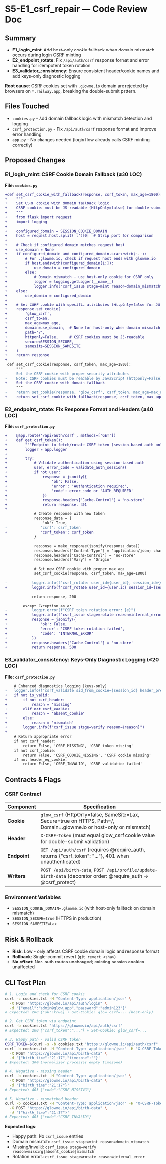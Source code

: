 # S5-E1_csrf_repair — Code Review Doc

## Summary

- **E1_login_mint**: Add host-only cookie fallback when domain mismatch occurs during login CSRF minting
- **E2_endpoint_rotate**: Fix `/api/auth/csrf` response format and error handling for idempotent token rotation
- **E3_validator_consistency**: Ensure consistent header/cookie names and add keys-only diagnostic logging

**Root cause**: CSRF cookies set with `.glowme.io` domain are rejected by browsers on `*.railway.app`, breaking the double-submit pattern.

## Files Touched

- `cookies.py` - Add domain fallback logic with mismatch detection and logging
- `csrf_protection.py` - Fix `/api/auth/csrf` response format and improve error handling
- `app.py` - No changes needed (login flow already calls CSRF minting correctly)

## Proposed Changes

### E1_login_mint: CSRF Cookie Domain Fallback (≤30 LOC)

**File: `cookies.py`**

```diff
+def set_csrf_cookie_with_fallback(response, csrf_token, max_age=1800):
+    """
+    Set CSRF cookie with domain fallback logic
+    CSRF cookies must be JS-readable (HttpOnly=false) for double-submit pattern
+    """
+    from flask import request
+    import logging
+    
+    configured_domain = SESSION_COOKIE_DOMAIN
+    host = request.host.split(':')[0]  # Strip port for comparison
+    
+    # Check if configured domain matches request host
+    use_domain = None
+    if configured_domain and configured_domain.startswith('.'):
+        # For .glowme.io, check if request host ends with glowme.io
+        if host.endswith(configured_domain[1:]):
+            use_domain = configured_domain
+        else:
+            # Domain mismatch - use host-only cookie for CSRF only
+            logger = logging.getLogger(__name__)
+            logger.info("csrf_issue stage=mint reason=domain_mismatch")
+    else:
+        use_domain = configured_domain
+    
+    # Set CSRF cookie with specific attributes (HttpOnly=false for JS access)
+    response.set_cookie(
+        'glow_csrf', 
+        csrf_token,
+        max_age=max_age,
+        domain=use_domain,  # None for host-only when domain mismatch
+        path='/',
+        httponly=False,     # CSRF cookies must be JS-readable
+        secure=SESSION_SECURE,
+        samesite=SESSION_SAMESITE
+    )
+    return response
+
 def set_csrf_cookie(response, csrf_token, max_age=1800):
     """
-    Set the CSRF cookie with proper security attributes
-    Note: CSRF cookies must be readable by JavaScript (httponly=False)
+    Set the CSRF cookie with domain fallback
     """
-    return set_cookie(response, 'glow_csrf', csrf_token, max_age=max_age, httponly=False)
+    return set_csrf_cookie_with_fallback(response, csrf_token, max_age)
```

### E2_endpoint_rotate: Fix Response Format and Headers (≤40 LOC)

**File: `csrf_protection.py`**

```diff
+    @app.route('/api/auth/csrf', methods=['GET'])
+    def get_csrf_token():
+        """Endpoint to fetch/rotate CSRF token (session-based auth only)"""
+        logger = app.logger
+        
+        try:
+            # Validate authentication using session-based auth
+            user, error_code = validate_auth_session()
+            if not user:
+                response = jsonify({
+                    'ok': False,
+                    'error': 'Authentication required',
+                    'code': error_code or 'AUTH_REQUIRED'
+                })
+                response.headers['Cache-Control'] = 'no-store'
+                return response, 401
+            
             # Create response with new token
             response_data = {
                 'ok': True,
-               'csrf': csrf_token
+               'csrf_token': csrf_token
             }
             
             response = make_response(jsonify(response_data))
             response.headers['Content-Type'] = 'application/json; charset=utf-8'
             response.headers['Cache-Control'] = 'no-store'
             response.headers['Vary'] = 'Origin'
             
             # Set new CSRF cookie with proper max_age
             set_csrf_cookie(response, csrf_token, max_age=1800)
             
-           logger.info(f"csrf_rotate: user_id={user_id}, session_id={session_id}")
+           logger.info(f"csrf_rotate user_id={user.id} session_id={session_id} status=success")
            
            return response, 200
            
        except Exception as e:
-           logger.error(f"CSRF token rotation error: {e}")
+           logger.info(f"csrf_issue stage=rotate reason=internal_error")
+           response = jsonify({
+               'ok': False,
+               'error': 'CSRF token rotation failed',
+               'code': 'INTERNAL_ERROR'
+           })
+           response.headers['Cache-Control'] = 'no-store'
+           return response, 500
```

### E3_validator_consistency: Keys-Only Diagnostic Logging (≤20 LOC)

**File: `csrf_protection.py`**

```diff
    # Enhanced diagnostics logging (keys-only)
-   logger.info(f"csrf_validate sid_from_cookie={session_id} header_present={header_present} cookie_present={cookie_present} store_present={store_present} header_eq_cookie={header_eq_cookie} header_eq_store={header_eq_store} cookie_eq_store={cookie_eq_store} status={'valid' if is_valid else 'invalid'}")
+   if not is_valid:
+       if not csrf_header:
+           reason = 'missing'
+       elif not csrf_cookie:
+           reason = 'absent_cookie'
+       else:
+           reason = 'mismatch'
+       logger.info(f"csrf_issue stage=verify reason={reason}")
+   
    # Return appropriate error
    if not csrf_header:
        return False, 'CSRF_MISSING', 'CSRF token missing'
    if not csrf_cookie:
        return False, 'CSRF_COOKIE_MISSING', 'CSRF cookie missing'
    if not header_eq_cookie:
        return False, 'CSRF_INVALID', 'CSRF validation failed'
```

## Contracts & Flags

### CSRF Contract

| Component | Specification |
|-----------|---------------|
| **Cookie** | `glow_csrf` (HttpOnly=false, SameSite=Lax, Secure=true on HTTPS, Path=/, Domain=.glowme.io or host-only on mismatch) |
| **Header** | `X-CSRF-Token` (must equal glow_csrf cookie value for double-submit validation) |
| **Endpoint** | `GET /api/auth/csrf` (requires @require_auth, returns {"csrf_token": "..."}, 401 when unauthenticated) |
| **Writers** | `POST /api/birth-data`, `POST /api/profile/update-birth-data` (decorator order: @require_auth → @csrf_protect) |

### Environment Variables
- `SESSION_COOKIE_DOMAIN=.glowme.io` (with host-only fallback on domain mismatch)
- `SESSION_SECURE=true` (HTTPS in production)
- `SESSION_SAMESITE=Lax`

## Risk & Rollback

- **Risk**: Low - only affects CSRF cookie domain logic and response format
- **Rollback**: Single-commit revert (`git revert <sha>`)
- **No effect**: Non-auth routes unchanged; existing session cookies unaffected

## CLI Test Plan

```bash
# 1. Login and check for CSRF cookie
curl -c cookies.txt -H "Content-Type: application/json" \
  -X POST "https://glowme.io/api/auth/login" \
  -d '{"email":"admin@glow.app","password":"admin123"}'
# Expected: 200 {"ok":true} + Set-Cookie: glow_csrf=... (host-only)

# 2. Get CSRF token via endpoint
curl -b cookies.txt "https://glowme.io/api/auth/csrf"
# Expected: 200 {"csrf_token":"..."} + Set-Cookie: glow_csrf=...

# 3. Happy path - valid CSRF token
CSRF_TOKEN=$(curl -s -b cookies.txt "https://glowme.io/api/auth/csrf" | grep -o '"csrf_token":"[^"]*"' | cut -d'"' -f4)
curl -b cookies.txt -H "Content-Type: application/json" -H "X-CSRF-Token: $CSRF_TOKEN" \
  -X POST "https://glowme.io/api/birth-data" \
  -d '{"birth_time":"21:17","timezone":""}'
# Expected: 200 (normalizer processes empty timezone)

# 4. Negative - missing header
curl -b cookies.txt -H "Content-Type: application/json" \
  -X POST "https://glowme.io/api/birth-data" \
  -d '{"birth_time":"21:17"}'
# Expected: 403 {"code":"CSRF_MISSING"}

# 5. Negative - mismatched header
curl -b cookies.txt -H "Content-Type: application/json" -H "X-CSRF-Token: invalid" \
  -X POST "https://glowme.io/api/birth-data" \
  -d '{"birth_time":"21:17"}'
# Expected: 403 {"code":"CSRF_INVALID"}
```

**Expected logs**:
- Happy path: No `csrf_issue` entries
- Domain mismatch: `csrf_issue stage=mint reason=domain_mismatch`
- Missing/invalid: `csrf_issue stage=verify reason=missing|absent_cookie|mismatch`
- Rotation errors: `csrf_issue stage=rotate reason=internal_error`

